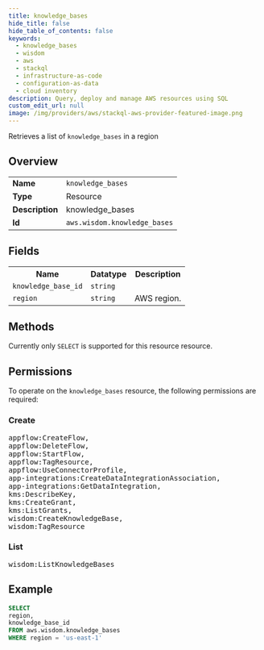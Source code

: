 ```yaml
---
title: knowledge_bases
hide_title: false
hide_table_of_contents: false
keywords:
  - knowledge_bases
  - wisdom
  - aws
  - stackql
  - infrastructure-as-code
  - configuration-as-data
  - cloud inventory
description: Query, deploy and manage AWS resources using SQL
custom_edit_url: null
image: /img/providers/aws/stackql-aws-provider-featured-image.png
---
```

Retrieves a list of <code>knowledge_bases</code> in a region

## Overview
<table><tbody>
<tr><td><b>Name</b></td><td><code>knowledge_bases</code></td></tr>
<tr><td><b>Type</b></td><td>Resource</td></tr>
<tr><td><b>Description</b></td><td>knowledge_bases</td></tr>
<tr><td><b>Id</b></td><td><code>aws.wisdom.knowledge_bases</code></td></tr>
</tbody></table>

## Fields
<table><tbody>
<tr><th>Name</th><th>Datatype</th><th>Description</th></tr>
<tr><td><code>knowledge_base_id</code></td><td><code>string</code></td><td></td></tr>
<tr><td><code>region</code></td><td><code>string</code></td><td>AWS region.</td></tr>

</tbody></table>

## Methods
Currently only <code>SELECT</code> is supported for this resource resource.

## Permissions

To operate on the <code>knowledge_bases</code> resource, the following permissions are required:

### Create
<pre>
appflow:CreateFlow,
appflow:DeleteFlow,
appflow:StartFlow,
appflow:TagResource,
appflow:UseConnectorProfile,
app-integrations:CreateDataIntegrationAssociation,
app-integrations:GetDataIntegration,
kms:DescribeKey,
kms:CreateGrant,
kms:ListGrants,
wisdom:CreateKnowledgeBase,
wisdom:TagResource</pre>

### List
<pre>
wisdom:ListKnowledgeBases</pre>


## Example
```sql
SELECT
region,
knowledge_base_id
FROM aws.wisdom.knowledge_bases
WHERE region = 'us-east-1'
```

